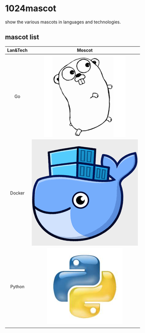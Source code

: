 # 1024mascot
show the various mascots in languages and technologies.



## mascot list

| Lan&Tech |                            Moscot                            |
| :------: | :----------------------------------------------------------: |
|    Go    | ![Go](https://github.com/AlbertGithubHome/1024mascot/raw/master/asset/img/Go.png) |
|  Docker  | ![Docker](https://github.com/AlbertGithubHome/1024mascot/raw/master/asset/img/Docker.png) |
|  Python  | ![Python](https://github.com/AlbertGithubHome/1024mascot/raw/master/asset/img/Python.png) |
|          |                                                              |

